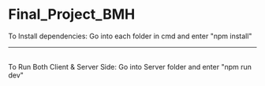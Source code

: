 # Final_Project_BMH

To Install dependencies:
  Go into each folder in cmd and enter "npm install"
<hr><br>
To Run Both Client & Server Side:
  Go into Server folder and enter "npm run dev"
